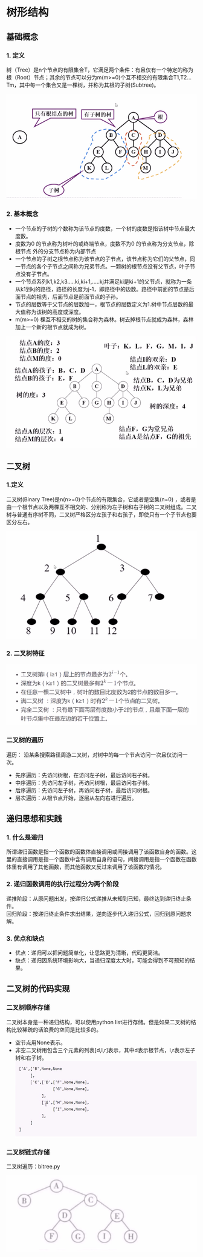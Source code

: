 # 树形结构

## 基础概念

### 1. 定义

树（Tree）是n个节点的有限集合T，它满足两个条件：有且仅有一个特定的称为根（Root）节点；其余的节点可以分为m(m>=0)个互不相交的有限集合T1,T2... Tm，其中每一个集合又是一棵树，并称为其根的子树(Subtree)。 

![tree1](./source/tree1.png)

### 2. 基本概念

- 一个节点的子树的个数称为该节点的度数，一个树的度数是指该树中节点最大度数。
- 度数为0 的节点称为树叶的或终端节点，度数不为0 的节点称为分支节点，除根节点 外的分支节点称为内部节点
- 一个节点的子树之根节点称为该节点的子节点，该节点称为它们的父节点，同一节点的各个子节点之间称为兄弟节点。一颗树的根节点没有父节点，叶子节点没有子节点。
- 一个节点系列k1,k2,k3.....ki,ki+1,.....kj并满足ki是ki+1的父节点，就称为一条从k1到kj的路径，路径的长度为j-1，即路径中的边数。路径中前面的节点是后面节点的祖先，后面节点是前面节点的子孙。
- 节点的层数等于父节点的层数加一，根节点的层数定义为1.树中节点层数的最大值称为该树的高度或深度。
- m(m>=0) 棵互不相交的树的集合称为森林。树去掉根节点就成为森林，森林加上一个新的根节点就成为树。

![tree2](./source/tree2.png)

## 二叉树

### 1.定义

二叉树(Binary Tree)是n(n>=0)个节点的有限集合，它或者是空集(n=0)
，或者是由一个根节点以及两棵互不相交的、分别称为左子树和右子树的二叉树组成。二叉树与普通有序树不同，二叉树严格区分左孩子和右孩子，即使只有一个子节点也要区分左右。 

![tree3](./source/tree3.png)

### 2. 二叉树特征

![tree4](./source/tree4.png)

### 二叉树的遍历

遍历： 沿某条搜索路径周游二叉树，对树中的每一个节点访问一次且仅访问一次。

- 先序遍历：先访问树根，在访问左子树，最后访问右子树。
- 中序遍历：先访问左子树，再访问树根，最后访问右子树。
- 后序遍历：先访问左子树，再访问右子树，最后访问树根。
- 层次遍历：从根节点开始，逐层从左向右进行遍历。

## 递归思想和实践

### 1. 什么是递归

所谓递归函数是指一个函数的函数体直接调用或间接调用了该函数自身的函数。这里的直接调用是指一个函数中含有调用自身的语句，间接调用是指一个函数在函数体里有调用了其他函数，而其他函数又反过来调用了该函数的情况。

### 2. 递归函数调用的执行过程分为两个阶段

递推阶段：从原问题出发，按递归公式递推从未知到已知，最终达到递归终止条件。   
回归阶段：按递归终止条件求出结果，逆向逐步代入递归公式，回归到原问题求解。

### 3. 优点和缺点

- 优点：递归可以把问题简单化，让思路更为清晰，代码更简洁。
- 缺点：递归因系统环境影响大，当递归深度太大时，可能会得到不可预知的结果。

## 二叉树的代码实现

### 二叉树顺序存储

二叉树本身是一种递归结构，可以使用python list进行存储。但是如果二叉树的结构比较稀疏的话浪费的空间是比较多的。

- 空节点用None表示。
- 非空二叉树用包含三个元素的列表[d,l,r]表示，其中d表示根节点，l,r表示左子树和右子树。
  ![tree5](./source/tree5.png)

### 二叉树链式存储

二叉树遍历：bitree.py

![tree6](./source/tree6.png)
